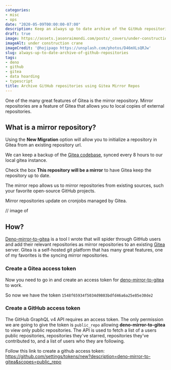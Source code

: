 ```yaml
---
categories:
- misc
- ops
date: "2020-05-09T00:00:00-07:00"
description: Keep an always up to date archive of the GitHub repositories that matter to you using Gitea mirror repositories.
draft: true
image: https://assets.jasonraimondi.com/posts/_covers/under-construction.jpg
imageAlt: under construction crane
imageCredit: '@hojipago https://unsplash.com/photos/D46mXLsQRJw'
slug: always-up-to-date-archive-of-github-repositories
tags:
- deno
- github
- gitea
- data hoarding
- typescript
title: Archive GitHub repositories using Gitea Mirror Repos
---
```


One of the many great features of Gitea is the mirror repository. 
Mirror repositories are a feature of Gitea that allows you to local copies of external repositories. 


## What is a mirror repository?


Using the **New Migration** option will allow you to initialize a repository in Gitea from an existing repository url. 


We can keep a backup of the [Gitea codebase](https://github.com/go-gitea/gitea), synced every 8 hours to our local gitea instance. 


Check the box **This repository will be a mirror** to have Gitea keep the repository up to date.


The mirror repo allows us to mirror repositories from existing sources, such your favorite open-source GitHub projects. 

Mirror repositories update on cronjobs managed by Gitea. 

// image of  

## How?

[Deno-mirror-to-gitea](https://github.com/jasonraimondi/deno-mirror-to-gitea) is a tool I wrote that will spider through GitHub users and add their relevant repositories as mirror repositories to an existing [Gitea](https://gitea.io) server. Gitea is a self-hosted git platform that has many great features, one of my favorites is the syncing mirror repositories.

### Create a Gitea access token

Now you need to go in and create an access token for [deno-mirror-to-gitea](https://github.com/jasonraimondi/deno-mirror-to-gitea) to work.

So now we have the token `1548f65934f5034d9803bdfd46a6a25e85e30de2`


### Create a GitHub access token

The GitHub GraphQL v4 API requires an access token. The only permission we are going to give the token is `public_repo` allowing **deno-mirror-to-gitea** to view only public repositories. The API is used to fetch a list of a users public repositories, repositories they've starred, repositories they've contributed to, and a list of users who they are following. 


Follow this link to create a github access token: <a href="https://github.com/settings/tokens/new?description=deno-mirror-to-gitea&scopes=public_repo" target="_blank" rel="noopener noreferrer">https://github.com/settings/tokens/new?description=deno-mirror-to-gitea&scopes=public_repo</a>


